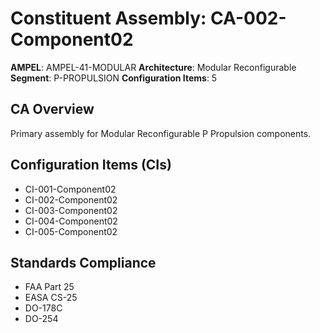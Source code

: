 # Constituent Assembly: CA-002-Component02

**AMPEL**: AMPEL-41-MODULAR
**Architecture**: Modular Reconfigurable
**Segment**: P-PROPULSION
**Configuration Items**: 5

## CA Overview
Primary assembly for Modular Reconfigurable P Propulsion components.

## Configuration Items (CIs)
- CI-001-Component02
- CI-002-Component02
- CI-003-Component02
- CI-004-Component02
- CI-005-Component02

## Standards Compliance
- FAA Part 25
- EASA CS-25
- DO-178C
- DO-254
